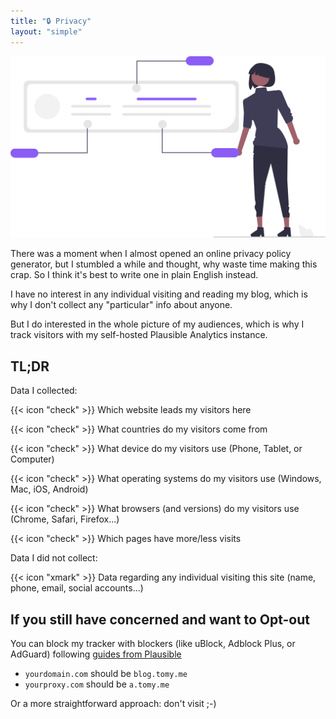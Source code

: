 ```yaml
---
title: "🔒 Privacy"
layout: "simple"
---
```


![Privacy Illustration](undraw_personal_data_re_ihde.svg)

There was a moment when I almost opened an online privacy policy generator, but I stumbled a while and thought, why waste time making this crap. So I think it's best to write one in plain English instead.

I have no interest in any individual visiting and reading my blog, which is why I don't collect any "particular" info about anyone.

But I do interested in the whole picture of my audiences, which is why I track visitors with my self-hosted Plausible Analytics instance.

## TL;DR

Data I collected:

{{< icon "check" >}} Which website leads my visitors here

{{< icon "check" >}} What countries do my visitors come from

{{< icon "check" >}} What device do my visitors use (Phone, Tablet, or Computer)

{{< icon "check" >}} What operating systems do my visitors use (Windows, Mac, iOS, Android)

{{< icon "check" >}} What browsers (and versions) do my visitors use (Chrome, Safari, Firefox...)

{{< icon "check" >}} Which pages have more/less visits

Data I did not collect:

{{< icon "xmark" >}} Data regarding any individual visiting this site (name, phone, email, social accounts...)

## If you still have concerned and want to Opt-out

You can block my tracker with blockers (like uBlock, Adblock Plus, or AdGuard) following [guides from Plausible](https://plausible.io/docs/excluding)

- `yourdomain.com` should be `blog.tomy.me`
- `yourproxy.com` should be `a.tomy.me`

Or a more straightforward approach: don't visit ;-)
